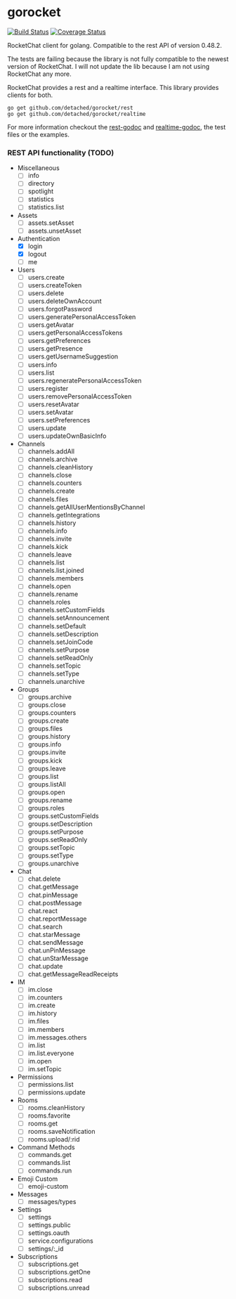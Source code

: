 # gorocket
[![Build Status](https://travis-ci.org/detached/gorocket.svg?branch=master)](https://travis-ci.org/detached/gorocket)
[![Coverage Status](https://coveralls.io/repos/github/detached/gorocket/badge.svg?branch=master)](https://coveralls.io/github/detached/gorocket?branch=master)

RocketChat client for golang. Compatible to the rest API of version 0.48.2.

The tests are failing because the library is not fully compatible to the newest version of RocketChat.
I will not update the lib because I am not using RocketChat any more.

RocketChat provides a rest and a realtime interface. This library provides clients for both.

```
go get github.com/detached/gorocket/rest
go get github.com/detached/gorocket/realtime
```

For more information checkout the [rest-godoc](https://godoc.org/github.com/detached/gorocket/rest) and [realtime-godoc](https://godoc.org/github.com/detached/gorocket/realtime), the test files or the examples.


### REST API functionality (TODO)
- Miscellaneous
    - [ ] info
    - [ ] directory
    - [ ] spotlight
    - [ ] statistics
    - [ ] statistics.list
- Assets
    - [ ] assets.setAsset
    - [ ] assets.unsetAsset
- Authentication
    - [X] login
    - [X] logout
    - [ ] me
- Users
    - [ ] users.create
    - [ ] users.createToken
    - [ ] users.delete
    - [ ] users.deleteOwnAccount
    - [ ] users.forgotPassword
    - [ ] users.generatePersonalAccessToken
    - [ ] users.getAvatar
    - [ ] users.getPersonalAccessTokens
    - [ ] users.getPreferences
    - [ ] users.getPresence
    - [ ] users.getUsernameSuggestion
    - [ ] users.info
    - [ ] users.list
    - [ ] users.regeneratePersonalAccessToken
    - [ ] users.register
    - [ ] users.removePersonalAccessToken
    - [ ] users.resetAvatar
    - [ ] users.setAvatar
    - [ ] users.setPreferences
    - [ ] users.update
    - [ ] users.updateOwnBasicInfo
- Channels
	- [ ] channels.addAll
	- [ ] channels.archive
	- [ ] channels.cleanHistory
	- [ ] channels.close
	- [ ] channels.counters
	- [ ] channels.create
	- [ ] channels.files
	- [ ] channels.getAllUserMentionsByChannel
	- [ ] channels.getIntegrations
	- [ ] channels.history
	- [ ] channels.info
	- [ ] channels.invite
	- [ ] channels.kick
	- [ ] channels.leave
	- [ ] channels.list
	- [ ] channels.list.joined
	- [ ] channels.members
	- [ ] channels.open
	- [ ] channels.rename
	- [ ] channels.roles
	- [ ] channels.setCustomFields
	- [ ] channels.setAnnouncement
	- [ ] channels.setDefault
	- [ ] channels.setDescription
	- [ ] channels.setJoinCode
	- [ ] channels.setPurpose
	- [ ] channels.setReadOnly
	- [ ] channels.setTopic
	- [ ] channels.setType
	- [ ] channels.unarchive
- Groups
	- [ ] groups.archive
	- [ ] groups.close
	- [ ] groups.counters
	- [ ] groups.create
	- [ ] groups.files
	- [ ] groups.history
	- [ ] groups.info
	- [ ] groups.invite
	- [ ] groups.kick
	- [ ] groups.leave
	- [ ] groups.list
	- [ ] groups.listAll
	- [ ] groups.open
	- [ ] groups.rename
	- [ ] groups.roles
	- [ ] groups.setCustomFields
	- [ ] groups.setDescription
	- [ ] groups.setPurpose
	- [ ] groups.setReadOnly
	- [ ] groups.setTopic
	- [ ] groups.setType
	- [ ] groups.unarchive
- Chat
	- [ ] chat.delete
	- [ ] chat.getMessage
	- [ ] chat.pinMessage
	- [ ] chat.postMessage
	- [ ] chat.react
	- [ ] chat.reportMessage
	- [ ] chat.search
	- [ ] chat.starMessage
	- [ ] chat.sendMessage
	- [ ] chat.unPinMessage
	- [ ] chat.unStarMessage
	- [ ] chat.update
	- [ ] chat.getMessageReadReceipts
- IM
	- [ ] im.close
	- [ ] im.counters
	- [ ] im.create
	- [ ] im.history
	- [ ] im.files
	- [ ] im.members
	- [ ] im.messages.others
	- [ ] im.list
	- [ ] im.list.everyone
	- [ ] im.open
	- [ ] im.setTopic
- Permissions
    - [ ] permissions.list
    - [ ] permissions.update
- Rooms
	- [ ] rooms.cleanHistory
	- [ ] rooms.favorite
	- [ ] rooms.get
	- [ ] rooms.saveNotification
	- [ ] rooms.upload/:rid
- Command Methods
    - [ ] commands.get
    - [ ] commands.list
    - [ ] commands.run
- Emoji Custom
    - [ ] emoji-custom
- Messages
    - [ ] messages/types
- Settings
    - [ ] settings
	- [ ] settings.public
	- [ ] settings.oauth
	- [ ] service.configurations
    - [ ] settings/:_id
- Subscriptions
	- [ ] subscriptions.get
	- [ ] subscriptions.getOne
	- [ ] subscriptions.read
	- [ ] subscriptions.unread